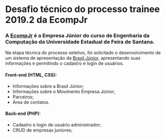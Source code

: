 # Desafio técnico do processo trainee 2019.2 da EcompJr

<h3> A <a href="https://ecompjr.com.br">EcompJr<a/> é a Empresa Júnior do curso de Engenharia da Computação da Universidade Estadual de Feira de Santana. </h3>
  
 
<p> Na etapa técnica do processo seletivo, foi solicitado o desenvolvimento de um sistema de apresentação da 
<a href="https://www.brasiljunior.org.br/">Brasil Júnior</a>, apresentando suas informações e permitindo o cadastro e login de usuários. </p>

#### Front-end (HTML, CSS):
- Informações sobre a Brasil Júnior;
- Informações sobre o Movimento Empresa Júnior;
- Parceiros;
- Área de contatos.

#### Back-end (PHP):
- Cadastro e login de usuário administrador;
- CRUD de empresas juniores;



